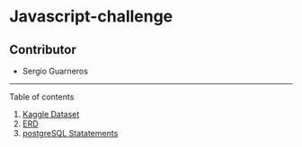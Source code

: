 # Javascript-challenge
## Contributor
* Sergio Guarneros

---
Table of contents <a name="toc"></a>

1. [Kaggle Dataset](#kaggle)
2. [ERD](#erd)
3. [postgreSQL Statatements](#psql)
